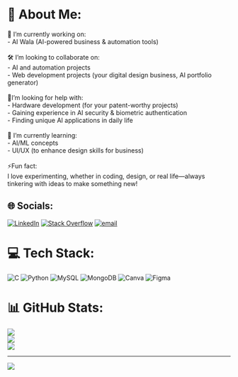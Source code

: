 # 💫 About Me:
🔭 I’m currently working on:<br>- AI Wala (AI-powered business & automation tools)<br><br>🛠️ I’m looking to collaborate on:<br>- AI and automation projects<br>- Web development projects (your digital design business, AI portfolio generator)<br><br>🤝I’m looking for help with:<br>- Hardware development (for your patent-worthy projects)<br>- Gaining experience in AI security & biometric authentication<br>- Finding unique AI applications in daily life<br><br>🌱 I’m currently learning:<br>- AI/ML concepts<br>- UI/UX (to enhance design skills for business)<br><br>⚡Fun fact:<br>I love experimenting, whether in coding, design, or real life—always tinkering with ideas to make something new!


## 🌐 Socials:
[![LinkedIn](https://img.shields.io/badge/LinkedIn-%230077B5.svg?logo=linkedin&logoColor=white)](https://linkedin.com/in/www.linkedin.com/in/surajit-sadhukhan) [![Stack Overflow](https://img.shields.io/badge/-Stackoverflow-FE7A16?logo=stack-overflow&logoColor=white)](https://stackoverflow.com/users/29462529) [![email](https://img.shields.io/badge/Email-D14836?logo=gmail&logoColor=white)](mailto:surajitsadhukhan870@gmail.com) 

# 💻 Tech Stack:
![C](https://img.shields.io/badge/c-%2300599C.svg?style=for-the-badge&logo=c&logoColor=white) ![Python](https://img.shields.io/badge/python-3670A0?style=for-the-badge&logo=python&logoColor=ffdd54) ![MySQL](https://img.shields.io/badge/mysql-4479A1.svg?style=for-the-badge&logo=mysql&logoColor=white) ![MongoDB](https://img.shields.io/badge/MongoDB-%234ea94b.svg?style=for-the-badge&logo=mongodb&logoColor=white) ![Canva](https://img.shields.io/badge/Canva-%2300C4CC.svg?style=for-the-badge&logo=Canva&logoColor=white) ![Figma](https://img.shields.io/badge/figma-%23F24E1E.svg?style=for-the-badge&logo=figma&logoColor=white)
# 📊 GitHub Stats:
![](https://github-readme-stats.vercel.app/api?username=Suro026&theme=dark&hide_border=false&include_all_commits=false&count_private=false)<br/>
![](https://nirzak-streak-stats.vercel.app/?user=Suro026&theme=dark&hide_border=false)<br/>
![](https://github-readme-stats.vercel.app/api/top-langs/?username=Suro026&theme=dark&hide_border=false&include_all_commits=false&count_private=false&layout=compact)

---
[![](https://visitcount.itsvg.in/api?id=Suro026&icon=0&color=0)](https://visitcount.itsvg.in)

<!-- Proudly created with GPRM ( https://gprm.itsvg.in ) -->
